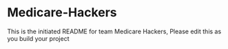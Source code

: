 # Medicare-Hackers
This is the initiated README for team Medicare Hackers, Please edit this as you build your project
